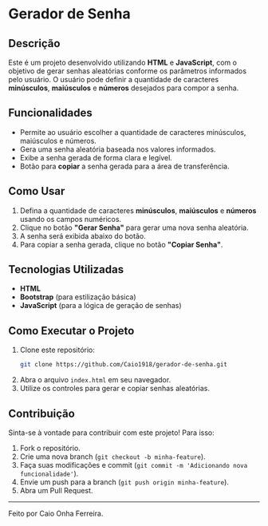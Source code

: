 # Gerador de Senha

## Descrição

Este é um projeto desenvolvido utilizando **HTML** e **JavaScript**, com o objetivo de gerar senhas aleatórias conforme os parâmetros informados pelo usuário. O usuário pode definir a quantidade de caracteres **minúsculos**, **maiúsculos** e **números** desejados para compor a senha.

## Funcionalidades

- Permite ao usuário escolher a quantidade de caracteres minúsculos, maiúsculos e números.
- Gera uma senha aleatória baseada nos valores informados.
- Exibe a senha gerada de forma clara e legível.
- Botão para **copiar** a senha gerada para a área de transferência.

## Como Usar

1. Defina a quantidade de caracteres **minúsculos**, **maiúsculos** e **números** usando os campos numéricos.
2. Clique no botão **"Gerar Senha"** para gerar uma nova senha aleatória.
3. A senha será exibida abaixo do botão.
4. Para copiar a senha gerada, clique no botão **"Copiar Senha"**.

## Tecnologias Utilizadas

- **HTML**
- **Bootstrap** (para estilização básica)
- **JavaScript** (para a lógica de geração de senhas)

## Como Executar o Projeto

1. Clone este repositório:
   ```bash
   git clone https://github.com/Caio1918/gerador-de-senha.git
   ```
2. Abra o arquivo `index.html` em seu navegador.
3. Utilize os controles para gerar e copiar senhas aleatórias.

## Contribuição

Sinta-se à vontade para contribuir com este projeto! Para isso:

1. Fork o repositório.
2. Crie uma nova branch (`git checkout -b minha-feature`).
3. Faça suas modificações e commit (`git commit -m 'Adicionando nova funcionalidade'`).
4. Envie um push para a branch (`git push origin minha-feature`).
5. Abra um Pull Request.

---

Feito por Caio Onha Ferreira.

